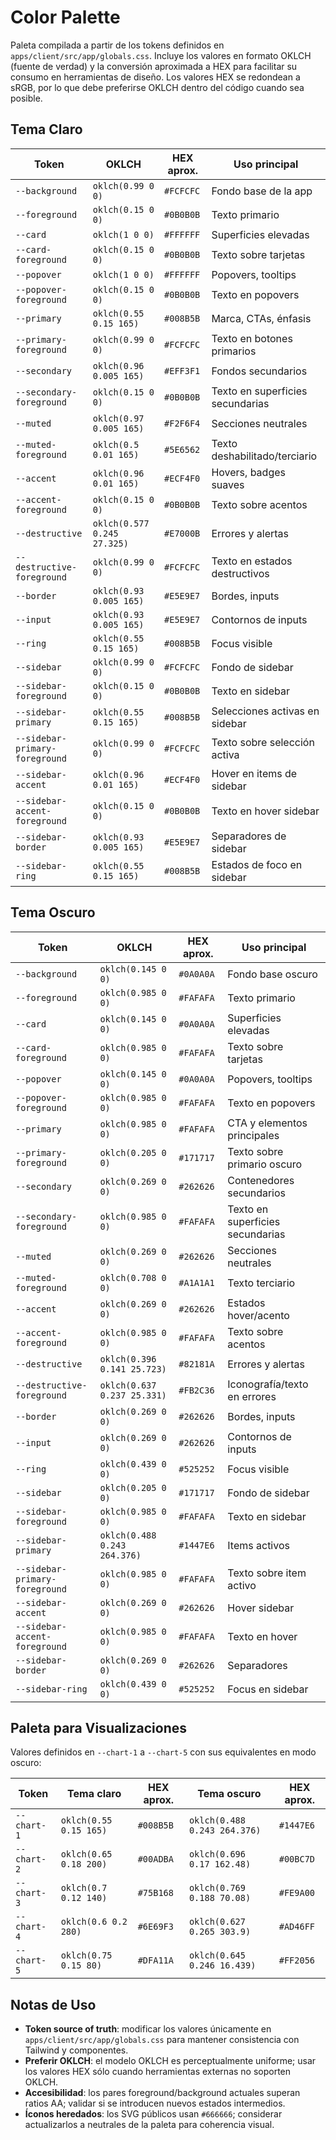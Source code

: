 # Color Palette

Paleta compilada a partir de los tokens definidos en `apps/client/src/app/globals.css`.
Incluye los valores en formato OKLCH (fuente de verdad) y la conversión aproximada a HEX
para facilitar su consumo en herramientas de diseño. Los valores HEX se redondean a sRGB,
por lo que debe preferirse OKLCH dentro del código cuando sea posible.

## Tema Claro

| Token | OKLCH | HEX aprox. | Uso principal |
| --- | --- | --- | --- |
| `--background` | `oklch(0.99 0 0)` | `#FCFCFC` | Fondo base de la app |
| `--foreground` | `oklch(0.15 0 0)` | `#0B0B0B` | Texto primario |
| `--card` | `oklch(1 0 0)` | `#FFFFFF` | Superficies elevadas |
| `--card-foreground` | `oklch(0.15 0 0)` | `#0B0B0B` | Texto sobre tarjetas |
| `--popover` | `oklch(1 0 0)` | `#FFFFFF` | Popovers, tooltips |
| `--popover-foreground` | `oklch(0.15 0 0)` | `#0B0B0B` | Texto en popovers |
| `--primary` | `oklch(0.55 0.15 165)` | `#008B5B` | Marca, CTAs, énfasis |
| `--primary-foreground` | `oklch(0.99 0 0)` | `#FCFCFC` | Texto en botones primarios |
| `--secondary` | `oklch(0.96 0.005 165)` | `#EFF3F1` | Fondos secundarios |
| `--secondary-foreground` | `oklch(0.15 0 0)` | `#0B0B0B` | Texto en superficies secundarias |
| `--muted` | `oklch(0.97 0.005 165)` | `#F2F6F4` | Secciones neutrales |
| `--muted-foreground` | `oklch(0.5 0.01 165)` | `#5E6562` | Texto deshabilitado/terciario |
| `--accent` | `oklch(0.96 0.01 165)` | `#ECF4F0` | Hovers, badges suaves |
| `--accent-foreground` | `oklch(0.15 0 0)` | `#0B0B0B` | Texto sobre acentos |
| `--destructive` | `oklch(0.577 0.245 27.325)` | `#E7000B` | Errores y alertas |
| `--destructive-foreground` | `oklch(0.99 0 0)` | `#FCFCFC` | Texto en estados destructivos |
| `--border` | `oklch(0.93 0.005 165)` | `#E5E9E7` | Bordes, inputs |
| `--input` | `oklch(0.93 0.005 165)` | `#E5E9E7` | Contornos de inputs |
| `--ring` | `oklch(0.55 0.15 165)` | `#008B5B` | Focus visible |
| `--sidebar` | `oklch(0.99 0 0)` | `#FCFCFC` | Fondo de sidebar |
| `--sidebar-foreground` | `oklch(0.15 0 0)` | `#0B0B0B` | Texto en sidebar |
| `--sidebar-primary` | `oklch(0.55 0.15 165)` | `#008B5B` | Selecciones activas en sidebar |
| `--sidebar-primary-foreground` | `oklch(0.99 0 0)` | `#FCFCFC` | Texto sobre selección activa |
| `--sidebar-accent` | `oklch(0.96 0.01 165)` | `#ECF4F0` | Hover en items de sidebar |
| `--sidebar-accent-foreground` | `oklch(0.15 0 0)` | `#0B0B0B` | Texto en hover sidebar |
| `--sidebar-border` | `oklch(0.93 0.005 165)` | `#E5E9E7` | Separadores de sidebar |
| `--sidebar-ring` | `oklch(0.55 0.15 165)` | `#008B5B` | Estados de foco en sidebar |

## Tema Oscuro

| Token | OKLCH | HEX aprox. | Uso principal |
| --- | --- | --- | --- |
| `--background` | `oklch(0.145 0 0)` | `#0A0A0A` | Fondo base oscuro |
| `--foreground` | `oklch(0.985 0 0)` | `#FAFAFA` | Texto primario |
| `--card` | `oklch(0.145 0 0)` | `#0A0A0A` | Superficies elevadas |
| `--card-foreground` | `oklch(0.985 0 0)` | `#FAFAFA` | Texto sobre tarjetas |
| `--popover` | `oklch(0.145 0 0)` | `#0A0A0A` | Popovers, tooltips |
| `--popover-foreground` | `oklch(0.985 0 0)` | `#FAFAFA` | Texto en popovers |
| `--primary` | `oklch(0.985 0 0)` | `#FAFAFA` | CTA y elementos principales |
| `--primary-foreground` | `oklch(0.205 0 0)` | `#171717` | Texto sobre primario oscuro |
| `--secondary` | `oklch(0.269 0 0)` | `#262626` | Contenedores secundarios |
| `--secondary-foreground` | `oklch(0.985 0 0)` | `#FAFAFA` | Texto en superficies secundarias |
| `--muted` | `oklch(0.269 0 0)` | `#262626` | Secciones neutrales |
| `--muted-foreground` | `oklch(0.708 0 0)` | `#A1A1A1` | Texto terciario |
| `--accent` | `oklch(0.269 0 0)` | `#262626` | Estados hover/acento |
| `--accent-foreground` | `oklch(0.985 0 0)` | `#FAFAFA` | Texto sobre acentos |
| `--destructive` | `oklch(0.396 0.141 25.723)` | `#82181A` | Errores y alertas |
| `--destructive-foreground` | `oklch(0.637 0.237 25.331)` | `#FB2C36` | Iconografía/texto en errores |
| `--border` | `oklch(0.269 0 0)` | `#262626` | Bordes, inputs |
| `--input` | `oklch(0.269 0 0)` | `#262626` | Contornos de inputs |
| `--ring` | `oklch(0.439 0 0)` | `#525252` | Focus visible |
| `--sidebar` | `oklch(0.205 0 0)` | `#171717` | Fondo de sidebar |
| `--sidebar-foreground` | `oklch(0.985 0 0)` | `#FAFAFA` | Texto en sidebar |
| `--sidebar-primary` | `oklch(0.488 0.243 264.376)` | `#1447E6` | Items activos |
| `--sidebar-primary-foreground` | `oklch(0.985 0 0)` | `#FAFAFA` | Texto sobre item activo |
| `--sidebar-accent` | `oklch(0.269 0 0)` | `#262626` | Hover sidebar |
| `--sidebar-accent-foreground` | `oklch(0.985 0 0)` | `#FAFAFA` | Texto en hover |
| `--sidebar-border` | `oklch(0.269 0 0)` | `#262626` | Separadores |
| `--sidebar-ring` | `oklch(0.439 0 0)` | `#525252` | Focus en sidebar |

## Paleta para Visualizaciones

Valores definidos en `--chart-1` a `--chart-5` con sus equivalentes en modo oscuro:

| Token | Tema claro | HEX aprox. | Tema oscuro | HEX aprox. |
| --- | --- | --- | --- | --- |
| `--chart-1` | `oklch(0.55 0.15 165)` | `#008B5B` | `oklch(0.488 0.243 264.376)` | `#1447E6` |
| `--chart-2` | `oklch(0.65 0.18 200)` | `#00ADBA` | `oklch(0.696 0.17 162.48)` | `#00BC7D` |
| `--chart-3` | `oklch(0.7 0.12 140)` | `#75B168` | `oklch(0.769 0.188 70.08)` | `#FE9A00` |
| `--chart-4` | `oklch(0.6 0.2 280)` | `#6E69F3` | `oklch(0.627 0.265 303.9)` | `#AD46FF` |
| `--chart-5` | `oklch(0.75 0.15 80)` | `#DFA11A` | `oklch(0.645 0.246 16.439)` | `#FF2056` |

## Notas de Uso

- **Token source of truth**: modificar los valores únicamente en `apps/client/src/app/globals.css` para mantener consistencia con Tailwind y componentes.
- **Preferir OKLCH**: el modelo OKLCH es perceptualmente uniforme; usar los valores HEX sólo cuando herramientas externas no soporten OKLCH.
- **Accesibilidad**: los pares foreground/background actuales superan ratios AA; validar si se introducen nuevos estados intermedios.
- **Íconos heredados**: los SVG públicos usan `#666666`; considerar actualizarlos a neutrales de la paleta para coherencia visual.

